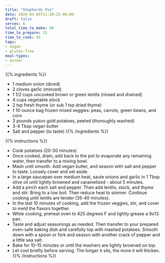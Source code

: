 ```yaml
---
title: "Shepherds Pie"
date: 2020-03-05T11:20:25-06:00
draft: false
serves: 6
total_time_to_make: 60
time_to_prepare: 15
time_to_cook: 45
tags:
- vegan
- gluten-free
meal-types:
- dinner
---
```


{{% ingredients %}}
- 1 medium onion (diced)
- 2 cloves garlic (minced)
- 1 1/2 cups uncooked brown or green lentils (rinsed and drained)
- 4 cups vegetable stock
- 2 tsp fresh thyme (or sub 1 tsp dried thyme)
- 1 10-ounce bag frozen mixed veggies: peas, carrots, green beans, and corn
- 3 pounds yukon gold potatoes, peeled (thoroughly washed)
- 3-4 Tbsp vegan butter
- Salt and pepper (to taste)
{{% /ingredients %}}

{{% instructions %}}
- Cook potatoes (20-30 minutes) 
- Once cooked, drain, add back to the pot to evaporate any remaining water, then transfer to a mixing bowl.
- Mash until smooth. Add vegan butter, and season with salt and pepper to taste. Loosely cover and set aside.
- In a large saucepan over medium heat, saute onions and garlic in 1 Tbsp olive oil until lightly browned and caramelized - about 5 minutes.
- Add a pinch each salt and pepper. Then add lentils, stock, and thyme and stir. Bring to a low boil. Then reduce heat to simmer. Continue cooking until lentils are tender (35-40 minutes).
- In the last 10 minutes of cooking, add the frozen veggies, stir, and cover to meld the flavors together.
- While cooking, preheat oven to 425 degrees F and lightly grease a 9x13 pan.
- Taste and adjust seasonings as needed. Then transfer to your prepared oven-safe baking dish and carefully top with mashed potatoes. Smooth down with a spoon or fork and season with another crack of pepper and a little sea salt.
- Bake for 10-15 minutes or until the mashers are lightly browned on top.
- Let cool briefly before serving. The longer it sits, the more it will thicken.
{{% /instructions %}}
